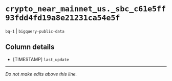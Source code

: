 # `crypto_near_mainnet_us._sbc_c61e5ff93fdd4fd19a8e21231ca54e5f`
`bq-1` | `bigquery-public-data`

## Column details
* [TIMESTAMP] `last_update`

-------------------------------------------------------------------------------
*Do not make edits above this line.*
